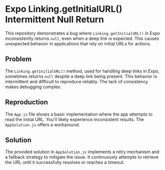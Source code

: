 # Expo Linking.getInitialURL() Intermittent Null Return

This repository demonstrates a bug where `Linking.getInitialURL()` in Expo inconsistently returns `null`, even when a deep link is expected. This causes unexpected behavior in applications that rely on initial URLs for actions.

## Problem

The `Linking.getInitialURL()` method, used for handling deep links in Expo, sometimes returns `null` despite a deep link being present. This behavior is intermittent and difficult to reproduce reliably. The lack of consistency makes debugging complex.

## Reproduction

The `App.js` file shows a basic implementation where the app attempts to read the initial URL.  You'll likely experience inconsistent results.  The `AppSolution.js` offers a workaround.

## Solution

The provided solution in `AppSolution.js` implements a retry mechanism and a fallback strategy to mitigate the issue.  It continuously attempts to retrieve the URL until it successfully resolves or reaches a timeout.